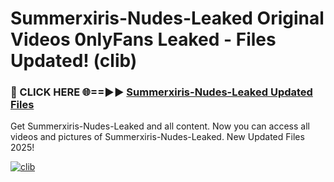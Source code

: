 # Summerxiris-Nudes-Leaked Original Videos 0nlyFans Leaked - Files Updated! (clib)

<h3>🔴 CLICK HERE 🌐==►► <a href="https://tinyurl.com/4mcuefdz" rel="nofollow">Summerxiris-Nudes-Leaked Updated Files</a></h3>

Get Summerxiris-Nudes-Leaked and all content. Now you can access all videos and pictures of Summerxiris-Nudes-Leaked. New Updated Files 2025!

[![clib](https://i.imgur.com/StAQSOY.gif)](https://tinyurl.com/4mcuefdz)
